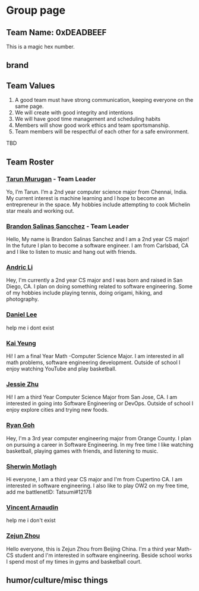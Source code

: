 # Group page

## Team Name: 0xDEADBEEF

This is a magic hex number. 

## brand



## Team Values

1. A good team must have strong communication, keeping everyone on the same page. 
2. We will create with good integrity and intentions
3. We will have good time management and scheduling habits
4. Members will show good work ethics and team sportsmanship. 
5. Team members will be respectful of each other for a safe environment. 

TBD


## Team Roster

### [Tarun Murugan](https://github.com/tarunm20) - Team Leader

Yo, I’m Tarun. I’m a 2nd year computer science major from Chennai, India. My current interest is machine learning and I hope to become an entrepreneur in the space. My hobbies include attempting to cook Michelin star meals and working out.

### [Brandon Salinas Sancchez](https://github.com/bsalinassanchez) - Team Leader

Hello, My name is Brandon Salinas Sanchez and I am a 2nd year CS major! In the future I plan to become a software engineer. I am from Carlsbad, CA and I like to listen to music and hang out with friends.

### [Andric Li](https://github.com/arl009)

Hey, I'm currently a 2nd year CS major and I was born and raised in San Diego, CA. I plan on doing something related to software engineering. Some of my hobbies include playing tennis, doing origami, hiking, and photography.

### [Daniel Lee](https://github.com/dannytlee12)

help me i dont exist

### [Kai Yeung](https://github.com/kyy006)
Hi! I am a final Year Math -Computer Science Major. I am interested in all math problems, software engineering development. Outside of school I enjoy watching YouTube and play basketball.

### [Jessie Zhu](https://github.com/jesszhu71)

Hi! I am a third Year Computer Science Major from San Jose, CA. I am interested in going into Software Engineering or DevOps. Outside of school I enjoy explore cities and trying new foods. 

### [Ryan Goh](https://github.com/Rygoh1)

Hey, I'm a 3rd year computer engineering major from Orange County. I plan on pursuing a career in Software Engineering. In my free time I like watching basketball, playing games with friends, and listening to music.

### [Sherwin Motlagh](https://github.com/sherwin25)

Hi everyone, I am a third year CS major and I'm from Cupertino CA. I am interested in software engineering. I also like to play OW2 on my free time, add me battlenetID: Tatsumi#12178 

### [Vincent Arnaudin](https://github.com/vincentarnaudin)

help me i don't exist

### [Zejun Zhou](help.me.i.dont.exist)

Hello everyone, this is Zejun Zhou from Beijing China. I'm a third year Math-CS student and I'm interested in software engineering. Beside school works I spend most of my times in gyms and basketball court. 


## humor/culture/misc things
